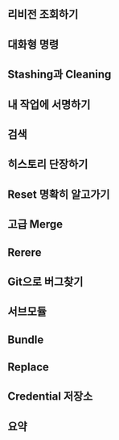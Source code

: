 ## 리비전 조회하기

## 대화형 명령

## Stashing과 Cleaning

## 내 작업에 서명하기

## 검색

## 히스토리 단장하기

## Reset 명확히 알고가기

## 고급 Merge

## Rerere

## Git으로 버그찾기

## 서브모듈

## Bundle

## Replace

## Credential 저장소

## 요약